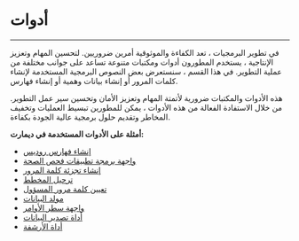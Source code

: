 # أدوات

---

في تطوير البرمجيات ، تعد الكفاءة والموثوقية أمرين ضروريين. لتحسين المهام وتعزيز الإنتاجية ، يستخدم المطورون أدوات ومكتبات متنوعة تساعد على جوانب مختلفة من عملية التطوير. في هذا القسم ، سنستعرض بعض النصوص البرمجية المستخدمة لإنشاء كلمات المرور أو إنشاء بيانات وهمية أو إنشاء فهارس.

هذه الأدوات والمكتبات ضرورية لأتمتة المهام وتعزيز الأمان وتحسين سير عمل التطوير. من خلال الاستفادة الفعالة من هذه الأدوات ، يمكن للمطورين تبسيط العمليات وتخفيف المخاطر وتقديم حلول برمجية عالية الجودة بكفاءة.

**أمثلة على الأدوات المستخدمة في ديمارت:**

- [إنشاء فهارس روديس](Creating-Redis-Indices)
- [واجهة برمجة تطبيقات فحص الصحة ](Health-Check-API)
- [إنشاء تجزئة كلمة المرور ](Password-Hash-Generation)
- [ترحيل المخطط ](Schema-Migration)
- [تعيين كلمة مرور المسؤول ](Set-Admin-Password)
- [مولد البيانات ](Data-Generator)
- [واجهة سطر الأوامر ](Automated-Cli-Tool)
- [أداة تصدير البيانات ](Exporter)
- [أداة الأرشفة ](Archive)
